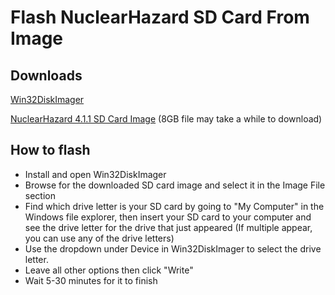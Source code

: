 # Flash NuclearHazard SD Card From Image

## Downloads

[Win32DiskImager](https://win32diskimager.b-cdn.net/win32diskimager-1.0.0-install.exe)

[NuclearHazard 4.1.1 SD Card Image](https://mega.nz/file/6zICgQII#1lz5N5bQV_MiUNIl96TFNG5KtJZdfScnmMNLl68CNtA) (8GB file may take a while to download)

## How to flash

- Install and open Win32DiskImager
- Browse for the downloaded SD card image and select it in the Image File section
- Find which drive letter is your SD card by going to "My Computer" in the Windows file explorer, then insert your SD card to your computer and see the drive letter for the drive that just appeared (If multiple appear, you can use any of the drive letters)
- Use the dropdown under Device in Win32DiskImager to select the drive letter.
- Leave all other options then click "Write"
- Wait 5-30 minutes for it to finish